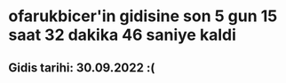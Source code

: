 # ofarukbicer'in gidisine son 5 gun 15 saat 32 dakika 46 saniye kaldi

## Gidis tarihi: 30.09.2022 :(